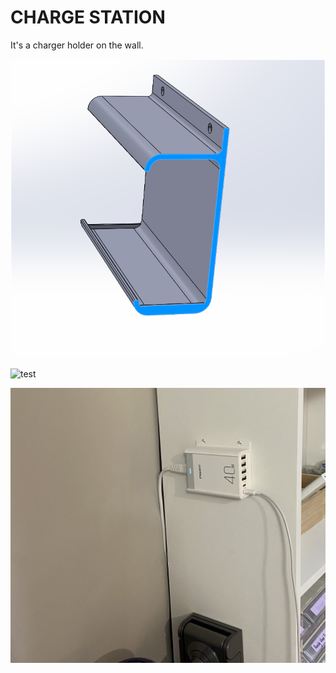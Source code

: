 # CHARGE STATION


It's a charger holder on the wall.


![charge holder](image.png)

![test](image-1.png)

![outcome](image-2.png)